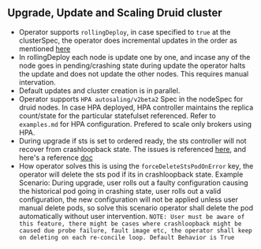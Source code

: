 ## Upgrade, Update and Scaling Druid cluster

- Operator supports ```rollingDeploy```, in case specified to ```true``` at the clusterSpec, the operator does incremental updates in the order as mentioned [here](http://druid.io/docs/latest/operations/rolling-updates.html)
- In rollingDeploy each node is update one by one, and incase any of the node goes in pending/crashing state during update the operator halts the update and does not update the other nodes. This requires manual intervation.
- Default updates and cluster creation is in parallel. 
- Operator supports ```HPA autosaling/v2beta2``` Spec in the nodeSpec for druid nodes. In case HPA deployed, HPA controller maintains the replica count/state for the particular statefulset referenced.  Refer to ```examples.md``` for HPA configuration. Prefered to scale only brokers using HPA.
- During upgrade if sts is set to ordered ready, the sts controller will not recover from crashloopback state. The issues is referenced [here](https://github.com/kubernetes/kubernetes/issues/67250), and here's a reference [doc](https://kubernetes.io/docs/concepts/workloads/controllers/statefulset/#forced-rollback)
- How operator solves this is using the ```forceDeleteStsPodOnError``` key, the operator will delete the sts pod if its in crashloopback state. Example Scenario: During upgrade, user rolls out a faulty configuration causing the historical pod going in crashing state, user rolls out a valid configuration, the new configuration will not be applied unless user manual delete pods, so solve this scenario operator shall delete the pod automatically without user intervention. ```NOTE: User must be aware of this feature, there might be cases where crashloopback might be caused due probe failure, fault image etc, the operator shall keep on deleting on each re-concile loop. Default Behavior is True ```
